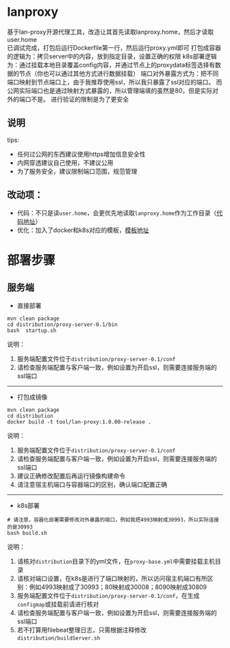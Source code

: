 
# lanproxy
基于lan-proxy开源代理工具，改造让其首先读取lanproxy.home，然后才读取user.home  
已调试完成，打包后运行Dockerfile第一行，然后运行proxy.yml即可
打包成容器的逻辑为：拷贝server中的内容，放到指定目录，设置正确的权限
k8s部署逻辑为：通过挂载本地目录覆盖config内容，并通过节点上的proxydata标签选择有数据的节点（你也可以通过其他方式进行数据挂载）
端口对外暴露方式为：把不同端口映射到节点端口上，由于我推荐使用ssl，所以我只暴露了ssl对应的端口。
而公网实际端口也是通过映射方式暴露的，所以管理端填的虽然是80，但是实际对外的端口不是。
进行验证的限制是为了更安全

## 说明
tips: 
- 任何过公网的东西建议使用https增加信息安全性
- 内网穿透建议自己使用，不建议公用   
- 为了服务安全，建议限制端口范围，规范管理

## 改动项：
- 代码：不只是读``user.home``，会更优先地读取``lanproxy.home``作为工作目录（[代码地址](https://github.com/zafir-zhong/public/blob/master/tool/lanproxy/proxy-server/src/main/java/org/fengfei/lanproxy/server/config/ProxyConfig.java)）
- 优化：加入了docker和k8s对应的模板，[模板地址](https://github.com/zafir-zhong/public/tree/master/tool/lanproxy/proxy-server/k8s)

# 部署步骤
## 服务端

- 直接部署

```shell script
mvn clean package
cd distribution/proxy-server-0.1/bin
bash  startup.sh
```

说明：
1. 服务端配置文件位于``distribution/proxy-server-0.1/conf``
2. 请检查服务端配置与客户端一致，例如设置为开启ssl，则需要连接服务端的ssl端口

---

- 打包成镜像
```shell script
mvn clean package
cd distribution
docker build -t tool/lan-proxy:1.0.00-release .
```

说明：
1. 服务端配置文件位于``distribution/proxy-server-0.1/conf``
2. 请检查服务端配置与客户端一致，例如设置为开启ssl，则需要连接服务端的ssl端口
3. 建议正确修改配置后再运行镜像构建命令
4. 请注意宿主机端口与容器端口的区别，确认端口配置正确

---

- k8s部署
```shell script
# 请注意，容器化部署需要修改对外暴露的端口，例如我把4993映射成30993，所以实际连接的是30993
bash build.sh
```

说明：
1. 请核对``distribution``目录下的yml文件，在``proxy-base.yml``中需要挂载主机目录
2. 请核对端口设置，在k8s是进行了端口映射的，所以访问宿主机端口有所区别：例如4993映射成了30993；80映射成30008；8090映射成30809
3. 服务端配置文件位于``distribution/proxy-server-0.1/conf``，在生成``configmap``或挂载前请进行核对
4. 请检查服务端配置与客户端一致，例如设置为开启ssl，则需要连接服务端的ssl端口
5. 若不打算用filebeat整理日志，只需根据注释修改``distribution/buildServer.sh``



